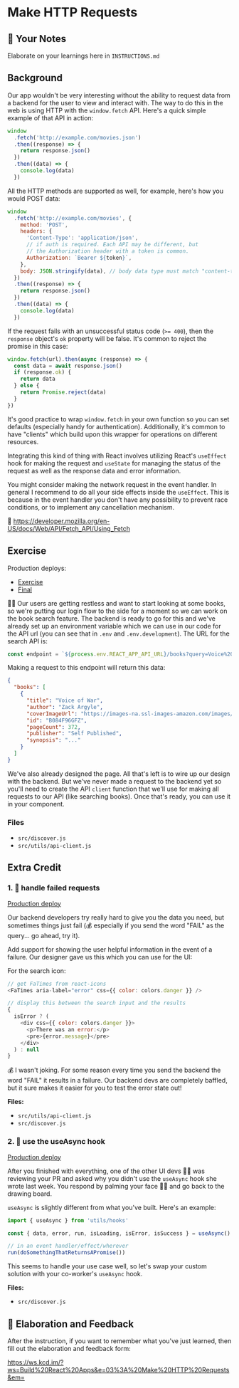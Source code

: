 # Make HTTP Requests

## 📝 Your Notes

Elaborate on your learnings here in `INSTRUCTIONS.md`

## Background

Our app wouldn't be very interesting without the ability to request data from a
backend for the user to view and interact with. The way to do this in the web is
using HTTP with the `window.fetch` API. Here's a quick simple example of that
API in action:

```javascript
window
  .fetch('http://example.com/movies.json')
  .then((response) => {
    return response.json()
  })
  .then((data) => {
    console.log(data)
  })
```

All the HTTP methods are supported as well, for example, here's how you would
POST data:

```javascript
window
  .fetch('http://example.com/movies', {
    method: 'POST',
    headers: {
      'Content-Type': 'application/json',
      // if auth is required. Each API may be different, but
      // the Authorization header with a token is common.
      Authorization: `Bearer ${token}`,
    },
    body: JSON.stringify(data), // body data type must match "content-type" header
  })
  .then((response) => {
    return response.json()
  })
  .then((data) => {
    console.log(data)
  })
```

If the request fails with an unsuccessful status code (`>= 400`), then the
`response` object's `ok` property will be false. It's common to reject the
promise in this case:

```javascript
window.fetch(url).then(async (response) => {
  const data = await response.json()
  if (response.ok) {
    return data
  } else {
    return Promise.reject(data)
  }
})
```

It's good practice to wrap `window.fetch` in your own function so you can set
defaults (especially handy for authentication). Additionally, it's common to
have "clients" which build upon this wrapper for operations on different
resources.

Integrating this kind of thing with React involves utilizing React's `useEffect`
hook for making the request and `useState` for managing the status of the
request as well as the response data and error information.

You might consider making the network request in the event handler. In general I
recommend to do all your side effects inside the `useEffect`. This is because in
the event handler you don't have any possibility to prevent race conditions, or
to implement any cancellation mechanism.

📜 https://developer.mozilla.org/en-US/docs/Web/API/Fetch_API/Using_Fetch

## Exercise

Production deploys:

- [Exercise](https://exercises-03-data-fetching.bookshelf.lol/exercise)
- [Final](https://exercises-03-data-fetching.bookshelf.lol/)

👨‍💼 Our users are getting restless and want to start looking at some books, so
we're putting our login flow to the side for a moment so we can work on the book
search feature. The backend is ready to go for this and we've already set up an
environment variable which we can use in our code for the API url (you can see
that in `.env` and `.env.development`). The URL for the search API is:

```javascript
const endpoint = `${process.env.REACT_APP_API_URL}/books?query=Voice%20of%20War`
```

Making a request to this endpoint will return this data:

```json
{
  "books": [
    {
      "title": "Voice of War",
      "author": "Zack Argyle",
      "coverImageUrl": "https://images-na.ssl-images-amazon.com/images/I/41JodZ5Vl%2BL.jpg",
      "id": "B084F96GFZ",
      "pageCount": 372,
      "publisher": "Self Published",
      "synopsis": "..."
    }
  ]
}
```

We've also already designed the page. All that's left is to wire up our design
with the backend. But we've never made a request to the backend yet so you'll
need to create the API `client` function that we'll use for making all requests
to our API (like searching books). Once that's ready, you can use it in your
component.

### Files

- `src/discover.js`
- `src/utils/api-client.js`

## Extra Credit

### 1. 💯 handle failed requests

[Production deploy](https://exercises-03-data-fetching.bookshelf.lol/extra-1)

Our backend developers try really hard to give you the data you need, but
sometimes things just fail (💰 especially if you send the word "FAIL" as the
query... go ahead, try it).

Add support for showing the user helpful information in the event of a failure.
Our designer gave us this which you can use for the UI:

For the search icon:

```javascript
// get FaTimes from react-icons
<FaTimes aria-label="error" css={{ color: colors.danger }} />
```

```javascript
// display this between the search input and the results
{
  isError ? (
    <div css={{ color: colors.danger }}>
      <p>There was an error:</p>
      <pre>{error.message}</pre>
    </div>
  ) : null
}
```

💰 I wasn't joking. For some reason every time you send the backend the word
"FAIL" it results in a failure. Our backend devs are completely baffled, but it
sure makes it easier for you to test the error state out!

**Files:**

- `src/utils/api-client.js`
- `src/discover.js`

### 2. 💯 use the useAsync hook

[Production deploy](https://exercises-03-data-fetching.bookshelf.lol/extra-2)

After you finished with everything, one of the other UI devs 🧝‍♀️ was reviewing
your PR and asked why you didn't use the `useAsync` hook she wrote last week.
You respond by palming your face 🤦‍♂️ and go back to the drawing board.

`useAsync` is slightly different from what you've built. Here's an example:

```javascript
import { useAsync } from 'utils/hooks'

const { data, error, run, isLoading, isError, isSuccess } = useAsync()

// in an event handler/effect/wherever
run(doSomethingThatReturnsAPromise())
```

This seems to handle your use case well, so let's swap your custom solution with
your co-worker's `useAsync` hook.

**Files:**

- `src/discover.js`

## 🦉 Elaboration and Feedback

After the instruction, if you want to remember what you've just learned, then
fill out the elaboration and feedback form:

https://ws.kcd.im/?ws=Build%20React%20Apps&e=03%3A%20Make%20HTTP%20Requests&em=
